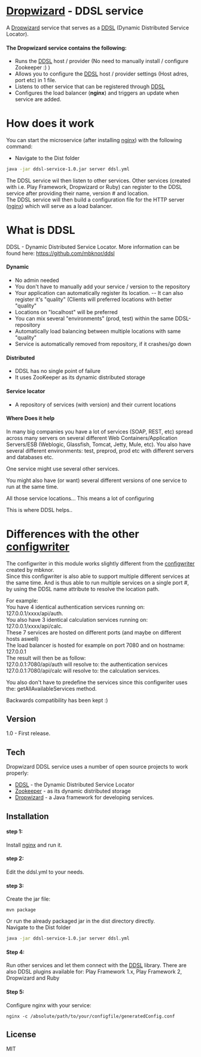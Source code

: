 [Dropwizard] - DDSL service
=========

A [Dropwizard] service that serves as a [DDSL] (Dynamic Distributed Service Locator).  
  
#### The Dropwizard service contains the following:
  - Runs the [DDSL] host / provider (No need to manually install / configure Zookeeper :) )
  - Allows you to configure the [DDSL] host / provider settings (Host adres, port etc) in 1 file.
  - Listens to other service that can be registered through [DDSL]
  - Configures the load balancer (<B>nginx</B>) and triggers an update when service are added.  

How does it work
=========

You can start the microservice (after installing [nginx]) with the following command:  
 - Navigate to the Dist folder 
```sh
java -jar ddsl-service-1.0.jar server ddsl.yml
```  

The DDSL service wil then listen to other services. Other services (created with i.e. Play Framework, Dropwizard or Ruby) can register to the DDSL service after providing their name, version # and location.  
The DDSL service will then build a configuration file for the HTTP server ([nginx]) which will serve as a load balancer.

What is DDSL
=========

DDSL - Dynamic Distributed Service Locator.
More information can be found here: https://github.com/mbknor/ddsl

#### Dynamic
 - No admin needed
 - You don't have to manually add your service / version to the repository
 - Your application can automatically register its location. -- It can also register it's "quality" (Clients will preferred locations with better "quality"
 - Locations on "localhost" will be preferred
 - You can mix several "environments" (prod, test) within the same DDSL-repository
 - Automatically load balancing between multiple locations with same "quality"
 - Service is automatically removed from repository, if it crashes/go down

#### Distributed
 - DDSL has no single point of failure
 - It uses ZooKeeper as its dynamic distributed storage

#### Service locator
 - A repository of services (with version) and their current locations

#### Where Does it help
In many big companies you have a lot of services (SOAP, REST, etc) spread across many servers on several different Web Containers/Application Servers/ESB (Weblogic, Glassfish, Tomcat, Jetty, Mule, etc). You also have several different environments: test, preprod, prod etc with different servers and databases etc.

One service might use several other services.

You might also have (or want) several different versions of one service to run at the same time.

All those service locations... This means a lot of configuring

This is where DDSL helps..

Differences with the other [configwriter]
==========
The configwriter in this module works slightly different from the [configwriter] created by mbknor.  
Since this configwriter is also able to support multiple different services at the same time. And is thus able to run multiple services on a single port #, by using the DDSL name attribute to resolve the location path.

For example:  
You have 4 identical authentication services running on: 127.0.0.1/xxxx/api/auth.  
You also have 3 identical calculation services running on: 127.0.0.1/xxxx/api/calc.   
These 7 services are hosted on different ports (and maybe on different hosts aswell)  
The load balancer is hosted for example on port 7080 and on hostname: 127.0.0.1  
The result will then be as follow:  
127.0.0.1:7080/api/auth will resolve to: the authentication services
127.0.0.1:7080/api/calc will resolve to: the calculation services.  
  
You also don't have to predefine the services since this configwriter uses the: getAllAvailableServices method.  
  
Backwards compatibility has been kept :)  

Version
----

1.0 - First release.

Tech
-----------

Dropwizard DDSL service uses a number of open source projects to work properly:

* [DDSL] - the Dynamic Distributed Service Locator
* [Zookeeper] - as its dynamic distributed storage
* [Dropwizard] - a Java framework for developing services.

Installation
--------------

#### step 1:
Install [nginx] and run it.
#### step 2:
Edit the ddsl.yml to your needs.
#### step 3:
Create the jar file:
```
mvn package
```
Or
run the already packaged jar in the dist directory directly.  
Navigate to the Dist folder 
```sh
java -jar ddsl-service-1.0.jar server ddsl.yml
```  
#### Step 4:
Run other services and let them connect with the [DDSL] library.
There are also DDSL plugins available for: Play Framework 1.x, Play Framework 2, Dropwizard and Ruby

#### Step 5:
Configure nginx with your service:
```
nginx -c /absolute/path/to/your/configfile/generatedConfig.conf
```

License
----

MIT

[DDSL]:https://github.com/mbknor/ddsl
[Dropwizard]:https://dropwizard.codahale.com
[nginx]:http://wiki.nginx.org/Main
[Zookeeper]:http://zookeeper.apache.org/
[configwriter]:https://github.com/mbknor/ddslConfigWriter